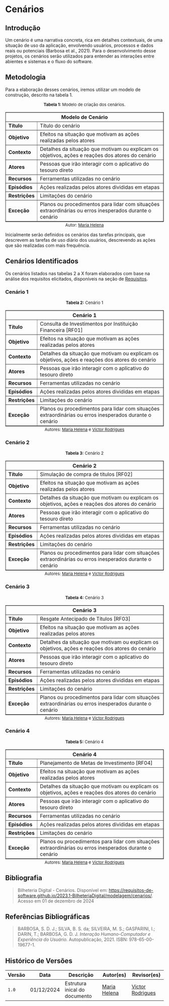 # Cenários

## Introdução

Um cenário é uma narrativa concreta, rica em detalhes contextuais, de uma situação de uso da aplicação, envolvendo usuários, processos e dados reais ou potenciais (Barbosa et al., 2021). Para o desenvolvimento desse projetos, os cenários serão utilizados para entender as interações entre abientes e sistemas e o fluxo do software.

## Metodologia

Para a elaboração desses cenários, iremos utilizar um modelo de construção, descrito na tabela 1.

<p style="font-size: 13px; text-align: center; margin: 0px auto"><strong>Tabela 1:</strong> Modelo de criação dos cenários.</p>
<table border="1">
    <thead>
        <tr>
            <th colspan="2" style="text-align: center;">Modelo de Cenário</th>
        </tr>
    </thead>
    <tbody>
        <tr>
            <td style="font-weight: bold;">Título</td>
            <td>Título do cenário</td>
        </tr>
        <tr>
            <td style="font-weight: bold;">Objetivo</td>
            <td>Efeitos na situação que motivam as ações realizadas pelos atores</td>
        </tr>
        <tr>
            <td style="font-weight: bold;">Contexto</td>
            <td>Detalhes da situação que motivam ou explicam os objetivos, ações e reações dos atores do cenário</td>
        </tr>
        <tr>
            <td style="font-weight: bold;">Atores</td>
            <td>Pessoas que irão interagir com o aplicativo do tesouro direto</td>
        </tr>
        <tr>
            <td style="font-weight: bold;">Recursos</td>
            <td>Ferramentas utilizadas no cenário</td>
        </tr>
        <tr>
            <td style="font-weight: bold;">Episódios</td>
            <td>Ações realizadas pelos atores divididas em etapas</td>
        </tr>
        <tr>
            <td style="font-weight: bold;">Restrições</td>
            <td>Limitações do cenário</td>
        </tr>
        <tr>
            <td style="font-weight: bold;">Exceção</td>
            <td>Planos ou procedimentos para lidar com situações extraordinárias ou erros inesperados durante o cenário</td>
        </tr>
    </tbody>
</table>
<p style="font-size: 13px; margin: 0px; text-align: center; margin-top: -14px">Autor: <a href="https://github.com/MariaCHelena" target="blank">Maria Helena</a></p>

Inicialmente serão definidos os cenários das tarefas principais, que descrevem as tarefas de uso diário dos usuários, descrevendo as ações que são realizadas com mais frequência.

## Cenários Identificados

Os cenários listados nas tabelas 2 a X foram elaborados com base na análise dos requisitos elicitados, disponíveis na seção de [Requisitos](../elicitacao/grupo5/requisitos.md).


### Cenário 1

<p style="font-size: 13px; text-align: center; margin: 0px auto"><strong>Tabela 2:</strong> Cenário 1</p>
<table border="1">
    <thead>
        <tr>
            <th colspan="2" style="text-align: center;">Cenário 1</th>
        </tr>
    </thead>
    <tbody>
        <tr>
            <td style="font-weight: bold;">Título</td>
            <td>Consulta de Investimentos por Instituição Financeira [RF01]</td>
        </tr>
        <tr>
            <td style="font-weight: bold;">Objetivo</td>
            <td>Efeitos na situação que motivam as ações realizadas pelos atores</td>
        </tr>
        <tr>
            <td style="font-weight: bold;">Contexto</td>
            <td>Detalhes da situação que motivam ou explicam os objetivos, ações e reações dos atores do cenário</td>
        </tr>
        <tr>
            <td style="font-weight: bold;">Atores</td>
            <td>Pessoas que irão interagir com o aplicativo do tesouro direto</td>
        </tr>
        <tr>
            <td style="font-weight: bold;">Recursos</td>
            <td>Ferramentas utilizadas no cenário</td>
        </tr>
        <tr>
            <td style="font-weight: bold;">Episódios</td>
            <td>Ações realizadas pelos atores divididas em etapas</td>
        </tr>
        <tr>
            <td style="font-weight: bold;">Restrições</td>
            <td>Limitações do cenário</td>
        </tr>
        <tr>
            <td style="font-weight: bold;">Exceção</td>
            <td>Planos ou procedimentos para lidar com situações extraordinárias ou erros inesperados durante o cenário</td>
        </tr>
    </tbody>
</table>
<p style="font-size: 13px; margin: 0px; text-align: center; margin-top: -14px">Autores: <a href="https://github.com/MariaCHelena" target="blank">Maria Helena</a> e <a href="https://github.com/ViictorHugoo" target="blank">Victor Rodrigues</a></p>


### Cenário 2

<p style="font-size: 13px; text-align: center; margin: 0px auto"><strong>Tabela 3:</strong> Cenário 2</p>
<table border="1">
    <thead>
        <tr>
            <th colspan="2" style="text-align: center;">Cenário 2</th>
        </tr>
    </thead>
    <tbody>
        <tr>
            <td style="font-weight: bold;">Título</td>
            <td>Simulação de compra de titulos [RF02]</td>
        </tr>
        <tr>
            <td style="font-weight: bold;">Objetivo</td>
            <td>Efeitos na situação que motivam as ações realizadas pelos atores</td>
        </tr>
        <tr>
            <td style="font-weight: bold;">Contexto</td>
            <td>Detalhes da situação que motivam ou explicam os objetivos, ações e reações dos atores do cenário</td>
        </tr>
        <tr>
            <td style="font-weight: bold;">Atores</td>
            <td>Pessoas que irão interagir com o aplicativo do tesouro direto</td>
        </tr>
        <tr>
            <td style="font-weight: bold;">Recursos</td>
            <td>Ferramentas utilizadas no cenário</td>
        </tr>
        <tr>
            <td style="font-weight: bold;">Episódios</td>
            <td>Ações realizadas pelos atores divididas em etapas</td>
        </tr>
        <tr>
            <td style="font-weight: bold;">Restrições</td>
            <td>Limitações do cenário</td>
        </tr>
        <tr>
            <td style="font-weight: bold;">Exceção</td>
            <td>Planos ou procedimentos para lidar com situações extraordinárias ou erros inesperados durante o cenário</td>
        </tr>
    </tbody>
</table>
<p style="font-size: 13px; margin: 0px; text-align: center; margin-top: -14px">Autores: <a href="https://github.com/MariaCHelena" target="blank">Maria Helena</a> e <a href="https://github.com/ViictorHugoo" target="blank">Victor Rodrigues</a></p>


### Cenário 3

<p style="font-size: 13px; text-align: center; margin: 0px auto"><strong>Tabela 4:</strong> Cenário 3</p>
<table border="1">
    <thead>
        <tr>
            <th colspan="2" style="text-align: center;">Cenário 3</th>
        </tr>
    </thead>
    <tbody>
        <tr>
            <td style="font-weight: bold;">Título</td>
            <td>Resgate Antecipado de Títulos [RF03]</td>
        </tr>
        <tr>
            <td style="font-weight: bold;">Objetivo</td>
            <td>Efeitos na situação que motivam as ações realizadas pelos atores</td>
        </tr>
        <tr>
            <td style="font-weight: bold;">Contexto</td>
            <td>Detalhes da situação que motivam ou explicam os objetivos, ações e reações dos atores do cenário</td>
        </tr>
        <tr>
            <td style="font-weight: bold;">Atores</td>
            <td>Pessoas que irão interagir com o aplicativo do tesouro direto</td>
        </tr>
        <tr>
            <td style="font-weight: bold;">Recursos</td>
            <td>Ferramentas utilizadas no cenário</td>
        </tr>
        <tr>
            <td style="font-weight: bold;">Episódios</td>
            <td>Ações realizadas pelos atores divididas em etapas</td>
        </tr>
        <tr>
            <td style="font-weight: bold;">Restrições</td>
            <td>Limitações do cenário</td>
        </tr>
        <tr>
            <td style="font-weight: bold;">Exceção</td>
            <td>Planos ou procedimentos para lidar com situações extraordinárias ou erros inesperados durante o cenário</td>
        </tr>
    </tbody>
</table>
<p style="font-size: 13px; margin: 0px; text-align: center; margin-top: -14px">Autores: <a href="https://github.com/MariaCHelena" target="blank">Maria Helena</a> e <a href="https://github.com/ViictorHugoo" target="blank">Victor Rodrigues</a></p>


### Cenário 4

<p style="font-size: 13px; text-align: center; margin: 0px auto"><strong>Tabela 5:</strong> Cenário 4</p>
<table border="1">
    <thead>
        <tr>
            <th colspan="2" style="text-align: center;">Cenário 4</th>
        </tr>
    </thead>
    <tbody>
        <tr>
            <td style="font-weight: bold;">Título</td>
            <td>Planejamento de Metas de Investimento [RF04]</td>
        </tr>
        <tr>
            <td style="font-weight: bold;">Objetivo</td>
            <td>Efeitos na situação que motivam as ações realizadas pelos atores</td>
        </tr>
        <tr>
            <td style="font-weight: bold;">Contexto</td>
            <td>Detalhes da situação que motivam ou explicam os objetivos, ações e reações dos atores do cenário</td>
        </tr>
        <tr>
            <td style="font-weight: bold;">Atores</td>
            <td>Pessoas que irão interagir com o aplicativo do tesouro direto</td>
        </tr>
        <tr>
            <td style="font-weight: bold;">Recursos</td>
            <td>Ferramentas utilizadas no cenário</td>
        </tr>
        <tr>
            <td style="font-weight: bold;">Episódios</td>
            <td>Ações realizadas pelos atores divididas em etapas</td>
        </tr>
        <tr>
            <td style="font-weight: bold;">Restrições</td>
            <td>Limitações do cenário</td>
        </tr>
        <tr>
            <td style="font-weight: bold;">Exceção</td>
            <td>Planos ou procedimentos para lidar com situações extraordinárias ou erros inesperados durante o cenário</td>
        </tr>
    </tbody>
</table>
<p style="font-size: 13px; margin: 0px; text-align: center; margin-top: -14px">Autores: <a href="https://github.com/MariaCHelena" target="blank">Maria Helena</a> e <a href="https://github.com/ViictorHugoo" target="blank">Victor Rodrigues</a></p>


## Bibliografia 

> Bilheteria Digital - Cenários. Disponível em: <https://requisitos-de-software.github.io/2023.1-BilheteriaDigital/modelagem/cenarios/>. Acesso em 01 de dezembro de 2024

## Referências Bibliográficas

> BARBOSA, S. D. J.; SILVA, B. S. da; SILVEIRA, M. S.; GASPARINI, I.; DARIN, T.; BARBOSA, G. D. J. *Interação Humano-Computador e Experiência do Usuário.* Autopublicação, 2021. ISBN: 978-65-00-19677-1.


## Histórico de Versões

| Versão | Data       | Descrição                                    | Autor(es)                                        | Revisor(es)                                      |
| ------ | ---------- | -------------------------------------------- | ------------------------------------------------ | ------------------------------------------------ |
| `1.0`  | 01/12/2024 | Estrutura inical do documento                |  [Maria Helena](https://github.com/MariaCHelena) | [Victor Rodrigues](https://github.com/ViictorHugoo) |